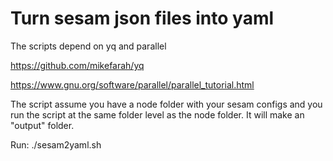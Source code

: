 # Turn sesam json files into yaml

The scripts depend on yq and parallel

https://github.com/mikefarah/yq

https://www.gnu.org/software/parallel/parallel_tutorial.html

The script assume you have a node folder with your sesam configs and you run the script at the same folder level as the node folder. It will make an "output" folder.

Run:
./sesam2yaml.sh 
